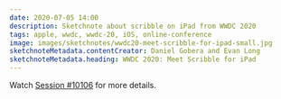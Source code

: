 ```yaml
---
date: 2020-07-05 14:00
description: Sketchnote about scribble on iPad from WWDC 2020
tags: apple, wwdc, wwdc-20, iOS, online-conference
image: images/sketchnotes/wwdc20-meet-scribble-for-ipad-small.jpg
sketchnoteMetadata.contentCreator: Daniel Gobera and Evan Long
sketchnoteMetadata.heading: WWDC 2020: Meet Scribble for iPad
---
```


Watch [Session #10106](https://developer.apple.com/wwdc20/10106) for more details.
